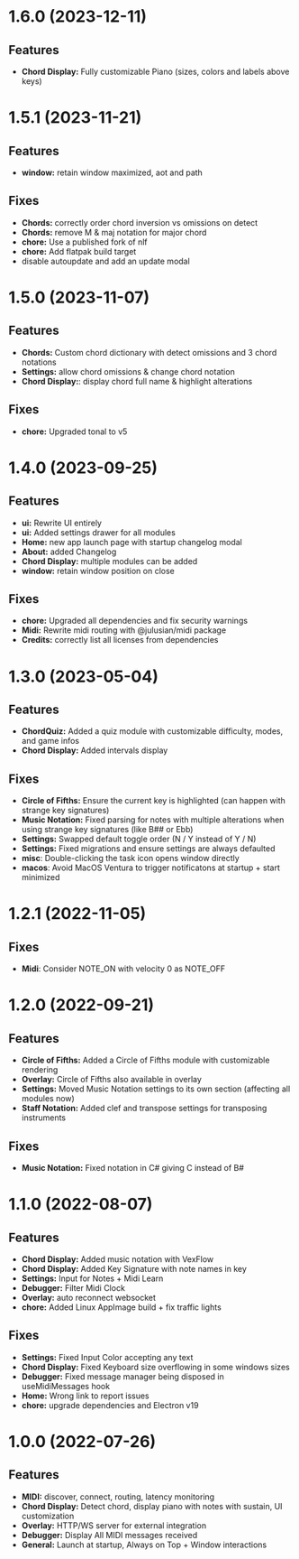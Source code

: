 # 1.6.0 (2023-12-11)

## Features
- **Chord Display:** Fully customizable Piano (sizes, colors and labels above keys)

# 1.5.1 (2023-11-21)

## Features
- **window:** retain window maximized, aot and path

## Fixes

- **Chords:** correctly order chord inversion vs omissions on detect
- **Chords:** remove M & maj notation for major chord
- **chore:** Use a published fork of nlf
- **chore:** Add flatpak build target
- disable autoupdate and add an update modal

# 1.5.0 (2023-11-07)

## Features

- **Chords:** Custom chord dictionary with detect omissions and 3 chord notations
- **Settings:** allow chord omissions & change chord notation
- **Chord Display:**: display chord full name & highlight alterations

## Fixes

- **chore:** Upgraded tonal to v5

# 1.4.0 (2023-09-25)

## Features

- **ui:** Rewrite UI entirely
- **ui:** Added settings drawer for all modules
- **Home:** new app launch page with startup changelog modal
- **About:** added Changelog
- **Chord Display:** multiple modules can be added
- **window:** retain window position on close

## Fixes

- **chore:** Upgraded all dependencies and fix security warnings
- **Midi:** Rewrite midi routing with @julusian/midi package
- **Credits:** correctly list all licenses from dependencies

# 1.3.0 (2023-05-04)

## Features

- **ChordQuiz:** Added a quiz module with customizable difficulty, modes, and game infos
- **Chord Display:** Added intervals display

## Fixes

- **Circle of Fifths:** Ensure the current key is highlighted (can happen with strange key signatures)
- **Music Notation:** Fixed parsing for notes with multiple alterations when using strange key signatures (like B## or Ebb)
- **Settings:** Swapped default toggle order (N / Y instead of Y / N)
- **Settings:** Fixed migrations and ensure settings are always defaulted
- **misc**: Double-clicking the task icon opens window directly
- **macos**: Avoid MacOS Ventura to trigger notificatons at startup + start minimized

# 1.2.1 (2022-11-05)

## Fixes

- **Midi**: Consider NOTE_ON with velocity 0 as NOTE_OFF

# 1.2.0 (2022-09-21)

## Features

- **Circle of Fifths:** Added a Circle of Fifths module with customizable rendering
- **Overlay:** Circle of Fifths also available in overlay
- **Settings:** Moved Music Notation settings to its own section (affecting all modules now)
- **Staff Notation:** Added clef and transpose settings for transposing instruments

## Fixes

- **Music Notation:** Fixed notation in C# giving C instead of B#

# 1.1.0 (2022-08-07)

## Features

- **Chord Display:** Added music notation with VexFlow
- **Chord Display:** Added Key Signature with note names in key
- **Settings:** Input for Notes + Midi Learn
- **Debugger:** Filter Midi Clock
- **Overlay:** auto reconnect websocket
- **chore:** Added Linux AppImage build + fix traffic lights

## Fixes

- **Settings:** Fixed Input Color accepting any text
- **Chord Display:** Fixed Keyboard size overflowing in some windows sizes
- **Debugger:** Fixed message manager being disposed in useMidiMessages hook
- **Home:** Wrong link to report issues
- **chore:** upgrade dependencies and Electron v19

# 1.0.0 (2022-07-26)

## Features

- **MIDI:** discover, connect, routing, latency monitoring
- **Chord Display:** Detect chord, display piano with notes with sustain, UI customization
- **Overlay:** HTTP/WS server for external integration
- **Debugger:** Display All MIDI messages received
- **General:** Launch at startup, Always on Top + Window interactions
